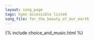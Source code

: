 ```yaml
---
layout: song_page
tags: hymn accessible listed
song_file: for_the_beauty_of_our_earth
---
```


{% include choice_and_music.html %}
